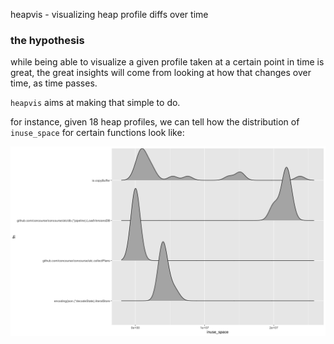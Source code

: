 heapvis - visualizing heap profile diffs over time


### the hypothesis

while being able to visualize a given profile taken at a certain point
in time is great, the great insights will come from looking at how that
changes over time, as time passes.

`heapvis` aims at making that simple to do.


for instance, given 18 heap profiles, we can tell how the distribution of
`inuse_space` for certain functions look like:

![](./assets/distr.png)
